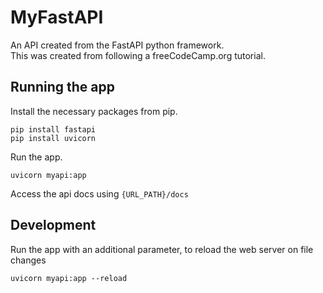 # MyFastAPI

An API created from the FastAPI python framework.\
This was created from following a freeCodeCamp.org tutorial.

## Running the app

Install the necessary packages from pip.
```
pip install fastapi
pip install uvicorn
```

Run the app.
```
uvicorn myapi:app
```

Access the api docs using `{URL_PATH}/docs`

## Development

Run the app with an additional parameter, to reload the web server on file changes
```
uvicorn myapi:app --reload
```
